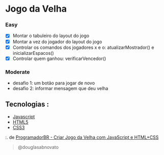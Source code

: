 # Jogo da Velha

### Easy

- [x] Montar o tabuleiro do layout do jogo 
- [x] Montar a vez do jogador do layout do jogo
- [x] Controlar os comandos dos jogadores x e o: atualizarMostrador() e inicializarEspacos()
- [x] Controlar quem ganhou: verificarVencedor()

### Moderate
- desafio 1: um botão para jogar de novo
- desafio 2: informar mensagem que deu velha

## Tecnologias :
- [Javascript](https://developer.mozilla.org/pt-BR/docs/Web/JavaScript)
- [HTML5](https://developer.mozilla.org/pt-BR/docs/Web/HTML/Element)
- [CSS3](https://developer.mozilla.org/pt-BR/docs/Web/CSS)

:. de [ProgramadorBR - Criar Jogo da Velha com JavaScript e HTML+CSS ](https://www.youtube.com/watch?v=Ueh549xEV9E&list=PLVzrOYTg7zYD-CYTZN7mufIbV9touYFhq)

>@douglasabnovato